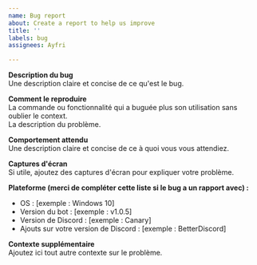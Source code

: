 ```yaml
---
name: Bug report
about: Create a report to help us improve
title: ''
labels: bug
assignees: Ayfri

---
```


**Description du bug**<br>
Une description claire et concise de ce qu'est le bug.

**Comment le reproduire**<br>
La commande ou fonctionnalité qui a buguée plus son utilisation sans oublier le context.<br>
La description du problème.
<!--Faites la commande `help` en privé...-->
<!--Le titre de l'embed contient la faute...-->

**Comportement attendu**<br>
Une description claire et concise de ce à quoi vous vous attendiez.
<!--Le mot `listes` écrit sans `s`...-->

**Captures d'écran**<br>
Si utile, ajoutez des captures d'écran pour expliquer votre problème.

**Plateforme (merci de compléter cette liste si le bug a un rapport avec) :**
- OS : [exemple : Windows 10]
- Version du bot : [exemple : v1.0.5]
- Version de Discord : [exemple : Canary]
- Ajouts sur votre version de Discord : [exemple : BetterDiscord]
<!--Oui nous acceptons que vous aillez une chose pareille.-->

**Contexte supplémentaire**<br>
Ajoutez ici tout autre contexte sur le problème.
